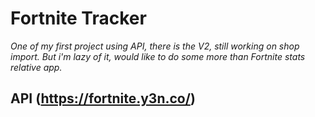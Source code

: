 # Fortnite Tracker
*One of my first project using API, there is the V2, still working on shop import. But i'm lazy of it, would like to do some more than Fortnite stats relative app.*

## API (https://fortnite.y3n.co/)